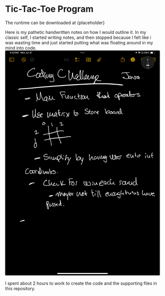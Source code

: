 # Tic-Tac-Toe Program

The runtime can be downloaded at {placeholder}

Here is my pathetic handwritten notes on how I would outline it.
In my classic self, I started writing notes, and then stopped because I felt like i was wasting time and just started putting what was floating around in my mind into code.
![Notes](notes.jpeg "Notes")

I spent about 2 hours to work to create the code and the supporting files in this repository.
